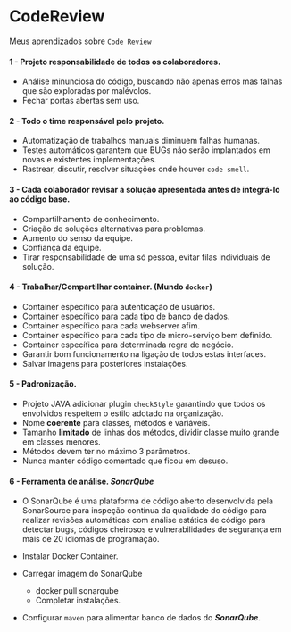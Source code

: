 # CodeReview
Meus aprendizados sobre `Code Review`

#### 1 - Projeto responsabilidade de todos os colaboradores.

- Análise minunciosa do código, buscando não apenas erros mas falhas que são exploradas por malévolos.
- Fechar portas abertas sem uso.
    
#### 2 - Todo o time responsável pelo projeto.

- Automatização de trabalhos manuais diminuem falhas humanas.
- Testes automáticos garantem que BUGs não serão implantados em novas e existentes implementações.
- Rastrear, discutir, resolver situações onde houver `code smell`.
    
#### 3 - Cada colaborador revisar a solução apresentada antes de integrá-lo ao código base.

- Compartilhamento de conhecimento.
- Criação de soluções alternativas para problemas.
- Aumento do senso da equipe.
- Confiança da equipe.
- Tirar responsabilidade de uma só pessoa, evitar filas individuais de solução.

#### 4 - Trabalhar/Compartilhar container. (Mundo `docker`)

- Container específico para autenticação de usuários.
- Container específico para cada tipo de banco de dados.
- Container específico para cada webserver afim.
- Container específico para cada tipo de micro-serviço bem definido.
- Container específica para determinada regra de negócio.
- Garantir bom funcionamento na ligação de todos estas interfaces.
- Salvar imagens para posteriores instalações.

#### 5 - Padronização.
 
- Projeto JAVA adicionar plugin `checkStyle` garantindo que todos os envolvidos respeitem o estilo adotado na organização.
- Nome **coerente** para classes, métodos e variáveis.
- Tamanho **limitado** de linhas dos métodos, dividir classe muito grande em classes menores.
- Métodos devem ter no máximo 3 parâmetros.
- Nunca manter código comentado que ficou em desuso.

#### 6 - Ferramenta de análise. _SonarQube_

- O SonarQube é uma plataforma de código aberto desenvolvida pela SonarSource para inspeção contínua da qualidade do código para realizar revisões automáticas com análise estática de código para detectar bugs, códigos cheirosos e vulnerabilidades de segurança em mais de 20 idiomas de programação.
    
- Instalar Docker Container.
- Carregar imagem do SonarQube
    - docker pull sonarqube
    - Completar instalações.
- Configurar `maven` para alimentar banco de dados do **_SonarQube_**.
